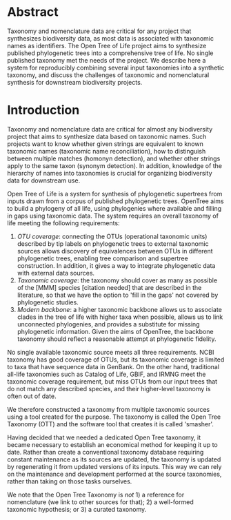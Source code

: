 # Abstract

Taxonomy and nomenclature data are critical for any project that synthesizes
biodiversity data, as most data is associated with taxonomic names as
identifiers. The Open Tree of Life project aims to synthesize published
phylogenetic trees into a comprehensive tree of life. No single published
taxonomy met the needs of the project. We describe here a system for
reproducibly combining several input taxonomies into a synthetic taxonomy, and discuss the challenges of
taxonomic and nomenclatural synthesis for downstream biodiversity projects.

# Introduction

Taxonomy and nomenclature data are critical for almost any
biodiversity project that aims to synthesize data based on taxonomic
names. Such projects want to know whether given strings are equivalent
to known taxonomic names (taxonomic name reconciliation), how to
distinguish between multiple matches (homonyn detection),
and whether other strings apply to the same taxon (synonym detection).
In addition, knowledge of the hierarchy of names into taxonomies is crucial
for organizing biodiversity data for downstream use.

Open Tree of Life is a system for synthesis of phylogenetic supertrees from
inputs drawn from a corpus of published phylogenetic trees. OpenTree aims to
build a phylogeny of all life, using phylogenies where available and filling
in gaps using taxonomic data. The system
requires an overall taxonomy of life meeting the following requirements:

 1. *OTU coverage*: connecting the OTUs (operational taxonomic units)
    described by tip labels on phylogenetic
    trees to external taxonomic sources allows discovery of equivalences
    between OTUs in different phylogenetic trees, enabling
    tree comparison and
    supertree construction.
    In addition, it gives a way to integrate phylogenetic data with
    external data sources.
 1. *Taxonomic coverage*: the taxonomy should cover as many as possible of
    the [MMM] species
    [citation needed] that are described in the literature, so that we
    have the option to 'fill in the gaps' not covered by phylogenetic studies.  
 1. *Modern backbone*: a higher taxonomic backbone allows us to associate
    clades in the tree of life with higher taxa when possible, allows us to
    link unconnected phylogenies, and provides a
    substitute for missing phylogenetic information.
    Given the aims of OpenTree, the backbone taxonomy should reflect a
    reasonable attempt at phylogenetic fidelity.

No single available taxonomic source meets all three requirements.
NCBI taxonomy has good coverage of OTUs, but its taxonomic coverage is
limited to taxa that have sequence data in GenBank. On the other hand,
traditional all-life taxonomies such as Catalog of Life, GBIF, and
IRMNG meet the taxonomic coverage requirement, but miss OTUs from our
input trees that do not match any described species, and their
higher-level taxonomy is often out of date.

We therefore constructed a taxonomy from multiple taxonomic sources
using a tool created for the purpose.  The taxonomy is called the Open
Tree Taxonomy (OTT) and the software tool that creates it is called
'smasher'.

Having decided that we needed a dedicated Open Tree taxonomy, it
became necessary to establish an economical method for keeping it up
to date.  Rather than create a conventional taxonomy database
requiring constant maintenance as its sources are updated, the
taxonomy is updated by regenerating it from updated versions of its
inputs.  This way we can rely on the maintenance and development
performed at the source taxonomies, rather than taking on those tasks
ourselves.

We note that the Open Tree Taxonomy is *not* 1) a reference for nomenclature
(we link to other sources for that); 2) a well-formed taxonomic hypothesis; or
3) a curated taxonomy.
